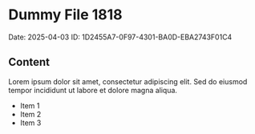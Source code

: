 # Dummy File 1818

Date: 2025-04-03
ID: 1D2455A7-0F97-4301-BA0D-EBA2743F01C4

## Content

Lorem ipsum dolor sit amet, consectetur adipiscing elit.
Sed do eiusmod tempor incididunt ut labore et dolore magna aliqua.

* Item 1
* Item 2
* Item 3


